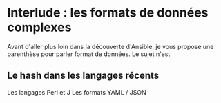 
# Interlude  : les formats de données complexes 

Avant d'aller plus loin dans la découverte d'Ansible, je vous propose une parenthèse pour parler format de données. Le sujet n'est 

## Le hash dans les langages récents

Les langages Perl et J
Les formats YAML / JSON


<!--stackedit_data:
eyJoaXN0b3J5IjpbLTExMDI5NjU5NjEsMTAzNjg2OTU0OCw3MT
cyNjE5ODJdfQ==
-->